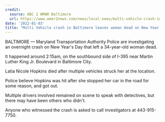 ```yaml
---
credit:
  source: ABC 2 WMAR Baltimore
  url: https://www.wmar2news.com/news/local-news/multi-vehicle-crash-in-baltimore-leaves-woman-dead-on-new-years-day
date: '2022-01-03'
title: "Multi Vehicle crash in Baltimore leaves woman dead on New Year's Day"
---
```

BALTIMORE — Maryland Transportation Authority Police are investigating an overnight crash on New Year's Day that left a 34-year-old woman dead.

It happened around 2:15am, on the southbound side of I-395 near Martin Luther King Jr. Boulevard in Baltimore City.

Latia Nicole Hopkins died after multiple vehicles struck her at the location.

Police believe Hopkins was hit after she stopped her car in the road for some reason, and got out.

Multiple drivers involved remained on scene to speak with detectives, but there may have been others who didn't.

Anyone who witnessed the crash is asked to call investigators at 443-915-7750.
